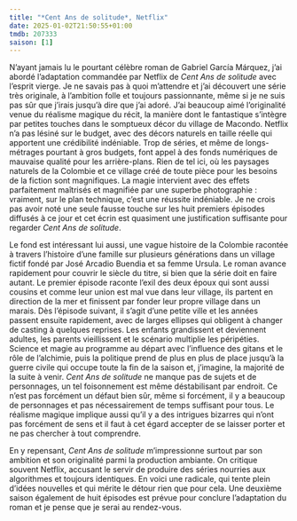 ```yaml
---
title: "*Cent Ans de solitude*, Netflix"
date: 2025-01-02T21:50:55+01:00
tmdb: 207333 
saison: [1]
---
```


N’ayant jamais lu le pourtant célèbre roman de Gabriel García Márquez, j’ai abordé l’adaptation commandée par Netflix de *Cent Ans de solitude* avec l’esprit vierge. Je ne savais pas à quoi m’attendre et j’ai découvert une série très originale, à l’ambition folle et toujours passionnante, même si je ne suis pas sûr que j’irais jusqu’à dire que j’ai adoré. J’ai beaucoup aimé l’originalité venue du réalisme magique du récit, la manière dont le fantastique s’intègre par petites touches dans le somptueux décor du village de Macondo. Netflix n’a pas lésiné sur le budget, avec des décors naturels en taille réelle qui apportent une crédibilité indéniable. Trop de séries, et même de longs-métrages pourtant à gros budgets, font appel à des fonds numériques de mauvaise qualité pour les arrière-plans. Rien de tel ici, où les paysages naturels de la Colombie et ce village créé de toute pièce pour les besoins de la fiction sont magnifiques. La magie intervient avec des effets parfaitement maîtrisés et magnifiée par une superbe photographie : vraiment, sur le plan technique, c’est une réussite indéniable. Je ne crois pas avoir noté une seule fausse touche sur les huit premiers épisodes diffusés à ce jour et cet écrin est quasiment une justification suffisante pour regarder *Cent Ans de solitude*.

Le fond est intéressant lui aussi, une vague histoire de la Colombie racontée à travers l’histoire d’une famille sur plusieurs générations dans un village fictif fondé par José Arcadio Buendia et sa femme Ursula. Le roman avance rapidement pour couvrir le siècle du titre, si bien que la série doit en faire autant. Le premier épisode raconte l’exil des deux époux qui sont aussi cousins et comme leur union est mal vue dans leur village, ils partent en direction de la mer et finissent par fonder leur propre village dans un marais. Dès l’épisode suivant, il s’agit d’une petite ville et les années passent ensuite rapidement, avec de larges ellipses qui obligent à changer de casting à quelques reprises. Les enfants grandissent et deviennent adultes, les parents vieillissent et le scénario multiplie les péripéties. Science et magie au programme au départ avec l’influence des gitans et le rôle de l’alchimie, puis la politique prend de plus en plus de place jusqu’à la guerre civile qui occupe toute la fin de la saison et, j’imagine, la majorité de la suite à venir. *Cent Ans de solitude* ne manque pas de sujets et de personnages, un tel foisonnement est même déstabilisant par endroit. Ce n’est pas forcément un défaut bien sûr, même si forcément, il y a beaucoup de personnages et pas nécessairement de temps suffisant pour tous. Le réalisme magique implique aussi qu’il y a des intrigues bizarres qui n’ont pas forcément de sens et il faut à cet égard accepter de se laisser porter et ne pas chercher à tout comprendre.

En y repensant, *Cent Ans de solitude* m’impressionne surtout par son ambition et son originalité parmi la production ambiante. On critique souvent Netflix, accusant le servir de produire des séries nourries aux algorithmes et toujours identiques. En voici une radicale, qui tente plein d’idées nouvelles et qui mérite le détour rien que pour cela. Une deuxième saison également de huit épisodes est prévue pour conclure l’adaptation du roman et je pense que je serai au rendez-vous. 